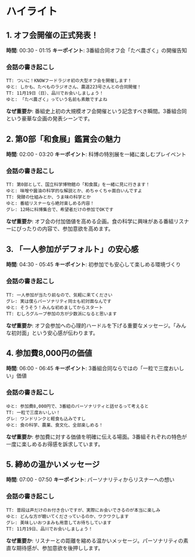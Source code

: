 # ハイライト

## 1. オフ会開催の正式発表！
**時間**: 00:30 - 01:15
**キーポイント**: 3番組合同オフ会「たべ農ざく」の開催告知

### 会話の書き起こし
```
TT: ついに！KNOWフードラジオ初の大型オフ会を開催します！
ゆと: しかも、たべものラジオさん、農道223号さんとの合同開催！
TT: 11月19日（日）、品川でお会いしましょう！
ゆと: 「たべ農ざく」っていう名前も素敵ですよね
```

**なぜ重要か**: 番組史上初の大規模オフ会開催という記念すべき瞬間。3番組合同という豪華な企画の発表シーンです。

## 2. 第0部「和食展」鑑賞会の魅力
**時間**: 02:00 - 03:20
**キーポイント**: 科博の特別展を一緒に楽しむプレイベント

### 会話の書き起こし
```
TT: 第0部として、国立科学博物館の「和食展」を一緒に見に行きます！
ゆと: 味噌や醤油の科学的な解説とか、めちゃくちゃ面白いんですよ
TT: 発酵の仕組みとか、うま味の科学とか
ゆと: 番組リスナーなら絶対楽しめる内容！
グレ: 12時に科博集合で、希望者だけの参加でOKです
```

**なぜ重要か**: オフ会の付加価値を高める企画。食の科学に興味がある番組リスナーにぴったりの内容で、参加意欲を高めます。

## 3. 「一人参加がデフォルト」の安心感
**時間**: 04:30 - 05:45
**キーポイント**: 初参加でも安心して楽しめる環境づくり

### 会話の書き起こし
```
TT: 一人参加が当たり前なので、気軽に来てください
グレ: 実は僕らパーソナリティ同士も初対面なんです
ゆと: そうそう！みんな初めましてからスタート
TT: むしろグループ参加の方が少数派になると思います
```

**なぜ重要か**: オフ会参加への心理的ハードルを下げる重要なメッセージ。「みんな初対面」という安心感が伝わります。

## 4. 参加費8,000円の価値
**時間**: 06:00 - 06:45
**キーポイント**: 3番組合同ならではの「一粒で三度おいしい」価値

### 会話の書き起こし
```
ゆと: 参加費8,000円で、3番組のパーソナリティと話せるって考えると
TT: 一粒で三度おいしい！
グレ: ワンドリンクと軽食も込みですし
ゆと: 食の科学、農業、食文化、全部楽しめる！
```

**なぜ重要か**: 参加費に対する価値を明確に伝える場面。3番組それぞれの特色が一度に楽しめるお得感を訴求しています。

## 5. 締めの温かいメッセージ
**時間**: 07:00 - 07:50
**キーポイント**: パーソナリティからリスナーへの想い

### 会話の書き起こし
```
TT: 普段は声だけのお付き合いですが、実際にお会いできるのが本当に楽しみ
ゆと: どんな方が聴いてくださっているのか、ワクワクします
グレ: 美味しいおつまみも用意してお待ちしています
TT: 11月19日、品川でお会いしましょう！
```

**なぜ重要か**: リスナーとの距離を縮める温かいメッセージ。パーソナリティの素直な期待感が、参加意欲を後押しします。